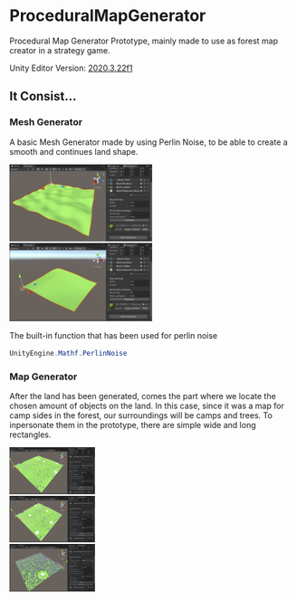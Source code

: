 # ProceduralMapGenerator
 
Procedural Map Generator Prototype, mainly made to use as forest map creator in a strategy game.

Unity Editor Version: [2020.3.22f1](https://unity.com/releases/editor/whats-new/2020.3.22)

## It Consist...

### Mesh Generator

A basic Mesh Generator made by using Perlin Noise, to be able to create a smooth and continues land shape. 

<img src="https://github.com/ErtyumPX/ProceduralMapGenerator/blob/main/Images/mesh_generator_1.JPG" width=50% height=50%>
<img src="https://github.com/ErtyumPX/ProceduralMapGenerator/blob/main/Images/mesh_generator_2.JPG" width=50% height=50%>


The built-in function that has been used for perlin noise

```c#
UnityEngine.Mathf.PerlinNoise
```

### Map Generator

After the land has been generated, comes the part where we locate the chosen amount of objects on the land. In this case, since it was a map for camp sides in the forest, our surroundings will be camps and trees. To inpersonate them in the prototype, there are simple wide and long rectangles.
<div class="row">
  <div class="column">
    <img src="https://github.com/ErtyumPX/ProceduralMapGenerator/blob/main/Images/map_generator_1.JPG" width=30% height=30%>
  </div>
  <div class="column">
    <img src="https://github.com/ErtyumPX/ProceduralMapGenerator/blob/main/Images/map_generator_2.JPG" width=30% height=30%>
  </div>
  <div class="column">
    <img src="https://github.com/ErtyumPX/ProceduralMapGenerator/blob/main/Images/map_generator_3.JPG" width=30% height=30%>
  </div>
</div>

<!--
<img src="https://github.com/ErtyumPX/ProceduralMapGenerator/blob/main/Images/map_generator_1.JPG" width=50% height=50%>
<img src="https://github.com/ErtyumPX/ProceduralMapGenerator/blob/main/Images/map_generator_2.JPG" width=50% height=50%>
<img src="https://github.com/ErtyumPX/ProceduralMapGenerator/blob/main/Images/map_generator_3.JPG" width=50% height=50%>
-->
